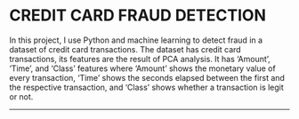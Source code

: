 #   CREDIT CARD FRAUD DETECTION

In this project, I use Python and machine learning to detect fraud in a dataset of credit card transactions.
The dataset has credit card transactions, its features are the result of PCA analysis. It has ‘Amount’, ‘Time’, and ‘Class’ features where ‘Amount’ shows the monetary value of every transaction, ‘Time’ shows the seconds elapsed between the first and the respective transaction, and ‘Class’ shows whether a  transaction is legit or not. 

<hr>